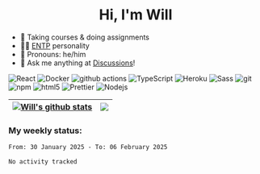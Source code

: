 <h1 align="center">Hi, I'm Will</h1>


-   :seedling: Taking courses & doing assignments
-   :man_scientist: [ENTP](https://www.16personalities.com/entp-personality) personality
-   :man: Pronouns: he/him
-   :thought_balloon: Ask me anything at [Discussions](https://github.com/willjoje/willjoje/discussions/new)!

<p>
  <img alt="React" src="https://img.shields.io/badge/-React-45b8d8?style=flat-square&logo=react&logoColor=white" />
  <img alt="Docker" src="https://img.shields.io/badge/-Docker-46a2f1?style=flat-square&logo=docker&logoColor=white" />
  <img alt="github actions" src="https://img.shields.io/badge/-Github_Actions-2088FF?style=flat-square&logo=github-actions&logoColor=white" />
  <img alt="TypeScript" src="https://img.shields.io/badge/-TypeScript-007ACC?style=flat-square&logo=typescript&logoColor=white" />
  <img alt="Heroku" src="https://img.shields.io/badge/-Heroku-430098?style=flat-square&logo=heroku&logoColor=white" />
  <img alt="Sass" src="https://img.shields.io/badge/-Sass-CC6699?style=flat-square&logo=sass&logoColor=white" />
  <img alt="git" src="https://img.shields.io/badge/-Git-F05032?style=flat-square&logo=git&logoColor=white" />
  <img alt="npm" src="https://img.shields.io/badge/-NPM-CB3837?style=flat-square&logo=npm&logoColor=white" />
  <img alt="html5" src="https://img.shields.io/badge/-HTML5-E34F26?style=flat-square&logo=html5&logoColor=white" />
  <img alt="Prettier" src="https://img.shields.io/badge/-Prettier-F7B93E?style=flat-square&logo=prettier&logoColor=white" />
  <img alt="Nodejs" src="https://img.shields.io/badge/-Nodejs-43853d?style=flat-square&logo=Node.js&logoColor=white" />
</p>

| <a href="https://github.com/anuraghazra/github-readme-stats"><img align="center" src="https://github-readme-stats.vercel.app/api?username=willjoje&show_icons=true&include_all_commits=true&theme=github_dark&hide_border=true" alt="Will's github stats" /></a> | <a href="https://github.com/anuraghazra/github-readme-stats"><img align="center" src="https://github-readme-stats.vercel.app/api/top-langs/?username=willjoje&layout=compact&theme=github_dark&hide_border=true" /></a> |
| ------------- | ------------- |

### My weekly status:
<!--START_SECTION:waka-->

```txt
From: 30 January 2025 - To: 06 February 2025

No activity tracked
```

<!--END_SECTION:waka-->
